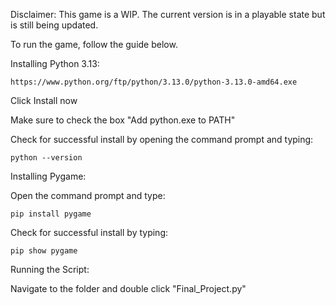 Disclaimer: This game is a WIP. The current version is in a playable state but is still being updated.

To run the game, follow the guide below.

Installing Python 3.13:

	https://www.python.org/ftp/python/3.13.0/python-3.13.0-amd64.exe

Click Install now

Make sure to check the box "Add python.exe to PATH"

Check for successful install by opening the command prompt and typing: 		
		
	python --version

Installing Pygame:

Open the command prompt and type:

	pip install pygame

Check for successful install by typing:

	pip show pygame

Running the Script:

Navigate to the folder and double click "Final_Project.py"
